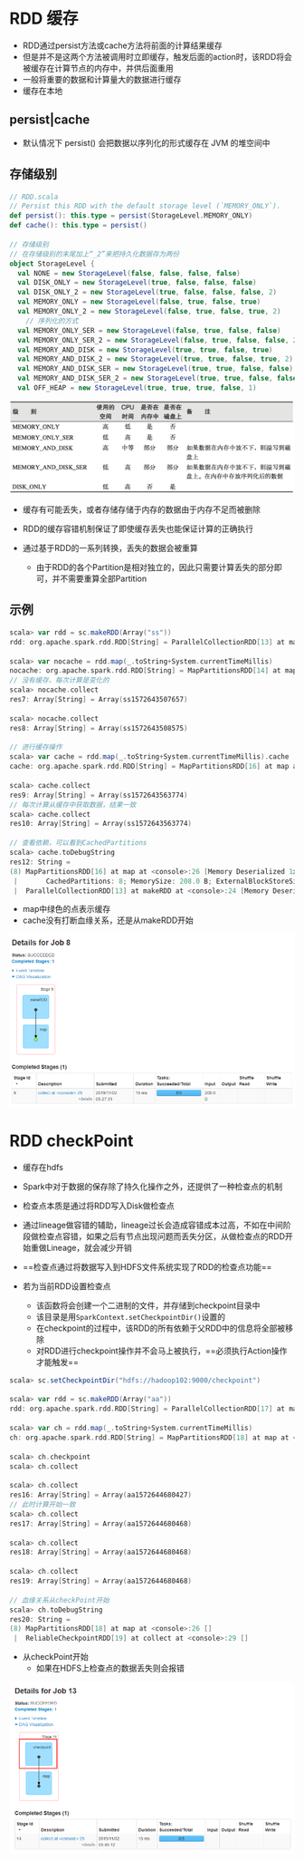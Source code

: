 # RDD 缓存

- RDD通过persist方法或cache方法将前面的计算结果缓存
- 但是并不是这两个方法被调用时立即缓存，触发后面的action时，该RDD将会被缓存在计算节点的内存中，并供后面重用
- 一般将重要的数据和计算量大的数据进行缓存
- 缓存在本地



## persist|cache

- 默认情况下 persist() 会把数据以序列化的形式缓存在 JVM 的堆空间中



## 存储级别

```scala
// RDD.scala
// Persist this RDD with the default storage level (`MEMORY_ONLY`).
def persist(): this.type = persist(StorageLevel.MEMORY_ONLY)
def cache(): this.type = persist()

// 存储级别
// 在存储级别的末尾加上“_2”来把持久化数据存为两份
object StorageLevel {
  val NONE = new StorageLevel(false, false, false, false)
  val DISK_ONLY = new StorageLevel(true, false, false, false)
  val DISK_ONLY_2 = new StorageLevel(true, false, false, false, 2)
  val MEMORY_ONLY = new StorageLevel(false, true, false, true)
  val MEMORY_ONLY_2 = new StorageLevel(false, true, false, true, 2)
    // 序列化的方式
  val MEMORY_ONLY_SER = new StorageLevel(false, true, false, false)
  val MEMORY_ONLY_SER_2 = new StorageLevel(false, true, false, false, 2)
  val MEMORY_AND_DISK = new StorageLevel(true, true, false, true)
  val MEMORY_AND_DISK_2 = new StorageLevel(true, true, false, true, 2)
  val MEMORY_AND_DISK_SER = new StorageLevel(true, true, false, false)
  val MEMORY_AND_DISK_SER_2 = new StorageLevel(true, true, false, false, 2)
  val OFF_HEAP = new StorageLevel(true, true, true, false, 1)
```

<img src="img/62.png" style="zoom:120%;" /> 

- 缓存有可能丢失，或者存储存储于内存的数据由于内存不足而被删除

- RDD的缓存容错机制保证了即使缓存丢失也能保证计算的正确执行

- 通过基于RDD的一系列转换，丢失的数据会被重算

  - 由于RDD的各个Partition是相对独立的，因此只需要计算丢失的部分即可，并不需要重算全部Partition

  

## 示例

```scala
scala> var rdd = sc.makeRDD(Array("ss"))
rdd: org.apache.spark.rdd.RDD[String] = ParallelCollectionRDD[13] at makeRDD at <console>:24

scala> var nocache = rdd.map(_.toString+System.currentTimeMillis)
nocache: org.apache.spark.rdd.RDD[String] = MapPartitionsRDD[14] at map at <console>:26
// 没有缓存，每次计算是变化的
scala> nocache.collect
res7: Array[String] = Array(ss1572643507657)

scala> nocache.collect
res8: Array[String] = Array(ss1572643508575)

// 进行缓存操作
scala> var cache = rdd.map(_.toString+System.currentTimeMillis).cache
cache: org.apache.spark.rdd.RDD[String] = MapPartitionsRDD[16] at map at <console>:26

scala> cache.collect
res9: Array[String] = Array(ss1572643563774)
// 每次计算从缓存中获取数据，结果一致
scala> cache.collect
res10: Array[String] = Array(ss1572643563774)

// 查看依赖，可以看到CachedPartitions
scala> cache.toDebugString
res12: String =
(8) MapPartitionsRDD[16] at map at <console>:26 [Memory Deserialized 1x Replicated]
 |       CachedPartitions: 8; MemorySize: 208.0 B; ExternalBlockStoreSize: 0.0 B; DiskSize: 0.0 B
 |  ParallelCollectionRDD[13] at makeRDD at <console>:24 [Memory Deserialized 1x Replicated]
```

- map中绿色的点表示缓存
- cache没有打断血缘关系，还是从makeRDD开始

![](img/63.png) 



# RDD checkPoint

- 缓存在hdfs

- Spark中对于数据的保存除了持久化操作之外，还提供了一种检查点的机制
- 检查点本质是通过将RDD写入Disk做检查点
- 通过lineage做容错的辅助，lineage过长会造成容错成本过高，不如在中间阶段做检查点容错，如果之后有节点出现问题而丢失分区，从做检查点的RDD开始重做Lineage，就会减少开销
- ==检查点通过将数据写入到HDFS文件系统实现了RDD的检查点功能==
- 若为当前RDD设置检查点
  - 该函数将会创建一个二进制的文件，并存储到checkpoint目录中
  - 该目录是用`SparkContext.setCheckpointDir()`设置的
  - 在checkpoint的过程中，该RDD的所有依赖于父RDD中的信息将全部被移除
  - 对RDD进行checkpoint操作并不会马上被执行，==必须执行Action操作才能触发==

```scala
scala> sc.setCheckpointDir("hdfs://hadoop102:9000/checkpoint")

scala> var rdd = sc.makeRDD(Array("aa"))
rdd: org.apache.spark.rdd.RDD[String] = ParallelCollectionRDD[17] at makeRDD at <console>:24

scala> var ch = rdd.map(_.toString+System.currentTimeMillis)
ch: org.apache.spark.rdd.RDD[String] = MapPartitionsRDD[18] at map at <console>:26

scala> ch.checkpoint
scala> ch.collect

scala> ch.collect
res16: Array[String] = Array(aa1572644680427)
// 此时计算开始一致
scala> ch.collect
res17: Array[String] = Array(aa1572644680468)

scala> ch.collect
res18: Array[String] = Array(aa1572644680468)

scala> ch.collect
res19: Array[String] = Array(aa1572644680468)

// 血缘关系从checkPoint开始
scala> ch.toDebugString
res20: String =
(8) MapPartitionsRDD[18] at map at <console>:26 []
 |  ReliableCheckpointRDD[19] at collect at <console>:29 []
```

- 从checkPoint开始
  - 如果在HDFS上检查点的数据丢失则会报错

![](img/64.png) 

